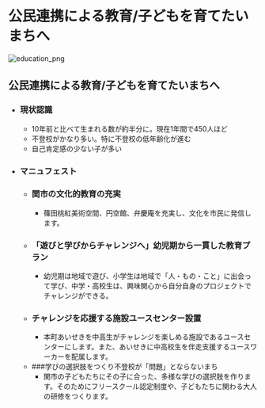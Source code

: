 # 公民連携による教育/子どもを育てたいまちへ
![education_png](./../images/manifest_slides/education_v1.0.png)

## 公民連携による教育/子どもを育てたいまちへ

- ### 現状認識
    - 10年前と比べて生まれる数が約半分に。現在1年間で450人ほど
    - 不登校がかなり多い。特に不登校の低年齢化が進む
    - 自己肯定感の少ない子が多い
- ### マニュフェスト
    - ### 関市の文化的教育の充実
        - 篠田桃紅美術空間、円空館、弁慶庵を充実し、文化を市民に発信します。
    - ### 「遊びと学びからチャレンジへ」幼児期から一貫した教育プラン
        - 幼児期は地域で遊び、小学生は地域で「人・もの・こと」に出会って学び、中学・高校生は、興味関心から自分自身のプロジェクトでチャレンジができる。
    - ### チャレンジを応援する施設ユースセンター設置
        - 本町あいせきを中高生がチャレンジを楽しめる施設であるユースセンターにします。また、あいせきに中高校生を伴走支援するユースワーカーを配属します。
    - ###学びの選択肢をつくり不登校が「問題」とならないまち
        - 関市の子どもたちにその子に合った、多様な学びの選択肢を作ります。そのためにフリースクール認定制度や、子どもたちに関わる大人の研修をつくります。